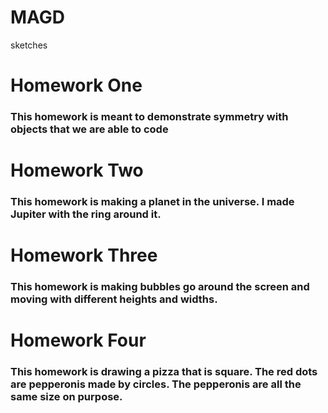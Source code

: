 # MAGD
sketches

# Homework One
### This homework is meant to demonstrate symmetry with objects that we are able to code

# Homework Two 
### This homework is making a planet in the universe. I made Jupiter with the ring around it.

# Homework Three
### This homework is making bubbles go around the screen and moving with different heights and widths. 

# Homework Four
### This homework is drawing a pizza that is square. The red dots are pepperonis made by circles. The pepperonis are all the same size on purpose. 
